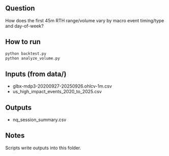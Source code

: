 ## Question
How does the first 45m RTH range/volume vary by macro event timing/type and day-of-week?

## How to run
```bash
python backtest.py
python analyze_volume.py
```

## Inputs (from data/)
- glbx-mdp3-20200927-20250926.ohlcv-1m.csv
- us_high_impact_events_2020_to_2025.csv

## Outputs
- nq_session_summary.csv

## Notes
Scripts write outputs into this folder.

